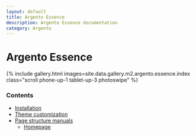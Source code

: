 ```yaml
---
layout: default
title: Argento Essence
description: Argento Essence documentation
category: Argento
---
```


# Argento Essence

{% include gallery.html images=site.data.gallery.m2.argento.essence.index class="scroll phone-up-1 tablet-up-3 photoswipe" %}

### Contents

-  [Installation](/m2/argento/installation/)
-  [Theme customization](/m2/argento/customization/)
-  [Page structure manuals](page-structure/)
   -  [Homepage](page-structure/homepage/)
